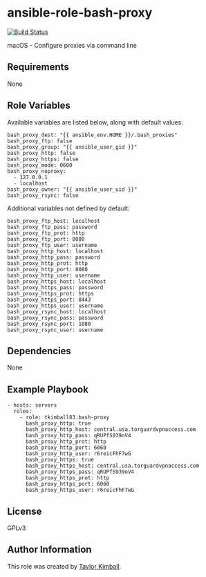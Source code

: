 # ansible-role-bash-proxy

[![Build Status](https://travis-ci.org/tkimball83/ansible-role-bash-proxy.svg?branch=master)](https://travis-ci.org/tkimball83/ansible-role-bash-proxy)

macOS - Configure proxies via command line

## Requirements

None

## Role Variables

Available variables are listed below, along with default values:

    bash_proxy_dest: "{{ ansible_env.HOME }}/.bash_proxies"
    bash_proxy_ftp: false
    bash_proxy_group: "{{ ansible_user_gid }}"
    bash_proxy_http: false
    bash_proxy_https: false
    bash_proxy_mode: 0600
    bash_proxy_noproxy:
      - 127.0.0.1
      - localhost
    bash_proxy_owner: "{{ ansible_user_uid }}"
    bash_proxy_rsync: false

Additional variables not defined by default:

    bash_proxy_ftp_host: localhost
    bash_proxy_ftp_pass: password
    bash_proxy_ftp_prot: http
    bash_proxy_ftp_port: 8080
    bash_proxy_ftp_user: username
    bash_proxy_http_host: localhost
    bash_proxy_http_pass: password
    bash_proxy_http_prot: http
    bash_proxy_http_port: 8080
    bash_proxy_http_user: username
    bash_proxy_https_host: localhost
    bash_proxy_https_pass: password
    bash_proxy_https_prot: https
    bash_proxy_https_port: 8443
    bash_proxy_https_user: username
    bash_proxy_rsync_host: localhost
    bash_proxy_rsync_pass: password
    bash_proxy_rsync_port: 1080
    bash_proxy_rsync_user: username

## Dependencies

None

## Example Playbook

    - hosts: servers
      roles:
        - role: tkimball83.bash-proxy
          bash_proxy_http: true
          bash_proxy_http_host: central.usa.torguardvpnaccess.com
          bash_proxy_http_pass: qRUPfS939oV4
          bash_proxy_http_prot: http
          bash_proxy_http_port: 6060
          bash_proxy_http_user: r6reicFhF7wG
          bash_proxy_https: true
          bash_proxy_https_host: central.usa.torguardvpnaccess.com
          bash_proxy_https_pass: qRUPfS939oV4
          bash_proxy_https_prot: http
          bash_proxy_https_port: 6060
          bash_proxy_https_user: r6reicFhF7wG

## License

GPLv3

## Author Information

This role was created by [Taylor Kimball](http://www.linuxhq.org).

